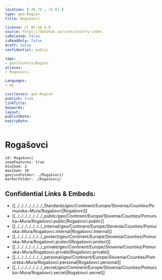```yaml
---
location: [ 46.79 , 16.01 ] 
type: geo-Region
title: Rogašovci

license: CC BY-SA 4.0
source: https://datahub.io/core/country-codes
isDeleted: false
isReadOnly: false
draft: false
confidential: public

tags:
- geo/Country/Region
aliases:
- Rogašovci

Languages:
- de

cssclasses: geo-Region
publish: true
linkTitle: 
keywords: 
layout: 
publishDate: 
expiryDate: 
---
```


# Rogašovci

```leaflet
id: Rogašovci
zoomFeatures: true 
minZoom: 2 
maxZoom: 18
geojsonFolder: ./Rogašovci/
markerFolder: ./Rogašovci/
```


## Confidential Links & Embeds: 
- [[../../../../../../../_Standards/geo/Continent/Europe/Slovenia/Counties/Pomurska~Mura/Rogašovci|Rogašovci]] 
- [[../../../../../../../_public/geo/Continent/Europe/Slovenia/Counties/Pomurska~Mura/Rogašovci.public|Rogašovci.public]] 
- [[../../../../../../../_internal/geo/Continent/Europe/Slovenia/Counties/Pomurska~Mura/Rogašovci.internal|Rogašovci.internal]] 
- [[../../../../../../../_protect/geo/Continent/Europe/Slovenia/Counties/Pomurska~Mura/Rogašovci.protect|Rogašovci.protect]] 
- [[../../../../../../../_private/geo/Continent/Europe/Slovenia/Counties/Pomurska~Mura/Rogašovci.private|Rogašovci.private]] 
- [[../../../../../../../_personal/geo/Continent/Europe/Slovenia/Counties/Pomurska~Mura/Rogašovci.personal|Rogašovci.personal]] 
- [[../../../../../../../_secret/geo/Continent/Europe/Slovenia/Counties/Pomurska~Mura/Rogašovci.secret|Rogašovci.secret]] 

